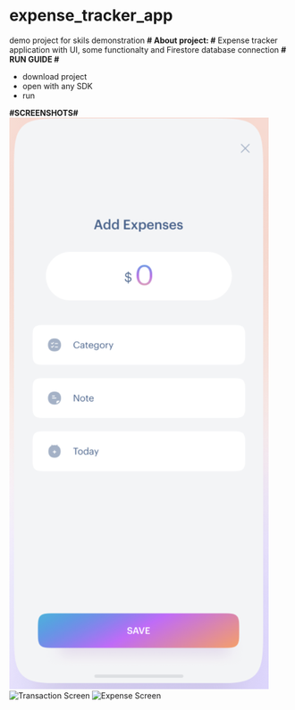 # expense_tracker_app

demo project for skils demonstration
**# About project: #** Expense tracker application with UI, some functionalty and Firestore database connection
**# RUN GUIDE #** 
* download project
* open with any SDK
* run


**#SCREENSHOTS#** 
![Main Screen](android/GitScreenshots/ExpenseScreenScreenshot.png)
![Transaction Screen](GitSCreenshots/TransactionScreenScreenshot.png)
![Expense Screen](GitSCreenshots/ExpenseScreenScreenshot.png)
